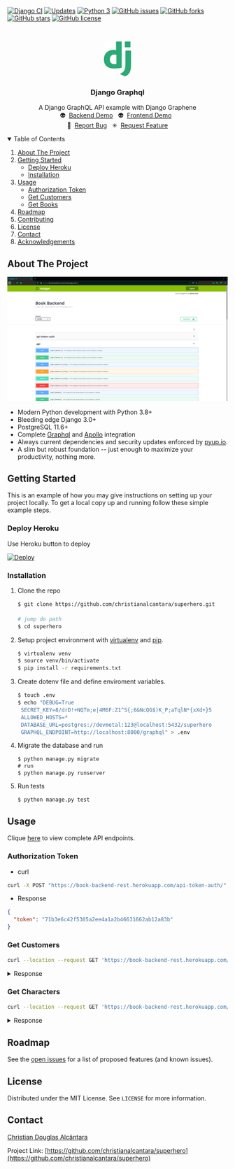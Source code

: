 [![Django CI](https://github.com/christianalcantara/superhero/actions/workflows/django.yml/badge.svg)](https://github.com/christianalcantara/book_backend/actions/workflows/django.yml)
[![Updates](https://pyup.io/repos/github/christianalcantara/superhero/shield.svg)](https://pyup.io/repos/github/christianalcantara/superhero/)
[![Python 3](https://pyup.io/repos/github/christianalcantara/superhero/python-3-shield.svg)](https://pyup.io/repos/github/christianalcantara/superhero/)
[![GitHub issues](https://img.shields.io/github/issues/christianalcantara/superhero)](https://github.com/christianalcantara/superhero/issues)
[![GitHub forks](https://img.shields.io/github/forks/christianalcantara/superhero)](https://github.com/christianalcantara/superhero/network)
[![GitHub stars](https://img.shields.io/github/stars/christianalcantara/superhero)](https://github.com/christianalcantara/superhero/stargazers)
[![GitHub license](https://img.shields.io/github/license/christianalcantara/superhero)](https://github.com/christianalcantara/superhero/blob/main/LICENSE)

<!-- PROJECT LOGO -->
<br />
<p align="center">
  <a href="https://github.com/christianalcantara/book_backend">
    <img src="docs/images/django-logo.png" alt="Logo" height="80">
  </a>
</p>

<h3 align="center">Django Graphql</h3>

  <p align="center">
    A Django GraphQL API example with Django Graphene
    <br />
    👽&nbsp;&nbsp;<a href="https://book-backend-rest.herokuapp.com/">Backend Demo</a>&nbsp;&nbsp;
    👽&nbsp;&nbsp;<a href="https://book-backend-rest.herokuapp.com/">Frontend Demo</a>&nbsp;&nbsp;
    <br />
    🐛&nbsp;&nbsp;<a href="https://github.com/christianalcantara/book_backend/issues">Report Bug</a>&nbsp;&nbsp;
    ✳&nbsp;&nbsp;<a href="https://github.com/christianalcantara/book_backend/issues">Request Feature</a>
  </p>

<!-- TABLE OF CONTENTS -->
<details open="open">
  <summary>Table of Contents</summary>
  <ol>
    <li>
      <a href="#about-the-project">About The Project</a>
    </li>
    <li>
      <a href="#getting-started">Getting Started</a>
      <ul>
        <li><a href="#deploy-heroku">Deploy Heroku</a></li>
        <li><a href="#installation">Installation</a></li>
      </ul>
    </li>
    <li>
      <a href="#usage">Usage</a>
      <ul>
        <li><a href="#authorization-token">Authorization Token</a></li>
        <li><a href="#get-customers">Get Customers</a></li>
        <li><a href="#get-books">Get Books</a></li>
      </ul>
    </li>
    <li>
       <a href="#roadmap">Roadmap</a>
    </li>
    <li><a href="#contributing">Contributing</a></li>
    <li><a href="#license">License</a></li>
    <li><a href="#contact">Contact</a></li>
    <li><a href="#acknowledgements">Acknowledgements</a></li>
  </ol>
</details>

<!-- ABOUT THE PROJECT -->

## About The Project

[![Product Name Screen Shot][product-screenshot]](https://book-backend-rest.herokuapp.com/)

- Modern Python development with Python 3.8+
- Bleeding edge Django 3.0+
- PostgreSQL 11.6+
- Complete [Graphql](https://graphql.org/) and [Apollo](https://www.apollographql.com/) integration
- Always current dependencies and security updates enforced by [pyup.io](https://pyup.io/).
- A slim but robust foundation -- just enough to maximize your productivity, nothing more.

<!-- GETTING STARTED -->

## Getting Started

This is an example of how you may give instructions on setting up your project locally. To get a local copy up and
running follow these simple example steps.

### Deploy Heroku

Use Heroku button to deploy

[![Deploy](https://www.herokucdn.com/deploy/button.svg)](https://heroku.com/deploy)

### Installation

1. Clone the repo

   ```bash
   $ git clone https://github.com/christianalcantara/superhero.git

   # jump do path
   $ cd superhero
   ```

2. Setup project environment with [virtualenv](https://virtualenv.pypa.io) and [pip](https://pip.pypa.io).
   ```bash
   $ virtualenv venv
   $ source venv/bin/activate
   $ pip install -r requirements.txt
   ```
3. Create dotenv file and define enviroment variables.

   ```bash
   $ touch .env
   $ echo "DEBUG=True
    SECRET_KEY=8/drD!+NQTm;e|4M6F:Z1^S{;6&NcQG$)K_P;aTqlN*{xXd+}5
    ALLOWED_HOSTS=*
    DATABASE_URL=postgres://devmetal:123@localhost:5432/superhero
    GRAPHQL_ENDPOINT=http://localhost:8000/graphql" > .env
   ```

4. Migrate the database and run

   ```shell
   $ python manage.py migrate
   # run
   $ python manage.py runserver
   ```

5. Run tests
   ```shell
   $ python manage.py test
   ```

<!-- USAGE -->

## Usage

Clique [here](https://django.herokuapp.com/) to view complete API endpoints.

### Authorization Token

- curl

```bash
curl -X POST "https://book-backend-rest.herokuapp.com/api-token-auth/" -H "accept: application/json" -H "Content-Type: application/json" -H "X-CSRFToken: uoQy2P3gGWwG3jPtI9puLIazKmvGBnmd9KYUK6bopcUuAdyxYaY5YRJOs4s5d22N" -d "{ \"username\": \"admin@gmail.com\", \"password\": \"adminpassword\"}"
```

- Response

```json
{
  "token": "71b3e6c42f5305a2ee4a1a2b46631662ab12a83b"
}
```

### Get Customers

```bash
curl --location --request GET 'https://book-backend-rest.herokuapp.com/api/customers/' --header 'Authorization: Token 71b3e6c42f5305a2ee4a1a2b46631662ab12a83b'
```

<details>
<summary>Response</summary>

```json
{}
```

</details>

### Get Characters

```bash
curl --location --request GET 'https://book-backend-rest.herokuapp.com/api/books'
```

<details>
<summary>Response</summary>

```json
{}
```

</details>

<!-- ROADMAP -->

## Roadmap

See the [open issues](https://github.com/christianalcantara/superhero/issues) for a list of proposed features (and
known issues).

<!-- LICENSE -->

## License

Distributed under the MIT License. See `LICENSE` for more information.

<!-- CONTACT -->

## Contact

<a href="mailto:christian.douglas.alcantara@gmail.com">Christian Douglas Alcântara </a>

Project Link: [https://github.com/christianalcantara/superhero](https://github.com/christianalcantara/superhero)

<!-- MARKDOWN LINKS & IMAGES -->
<!-- https://www.markdownguide.org/basic-syntax/#reference-style-links -->

[product-screenshot]: docs/images/screenshot.png
[django-logo]: docs/images/django-logo.png
